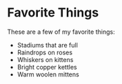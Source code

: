 # Favorite Things

These are a few of my favorite things:

- Stadiums that are full
- Raindrops on roses
- Whiskers on kittens
- Bright copper kettles
- Warm woolen mittens
